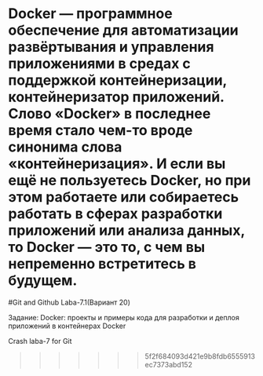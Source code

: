 Docker — программное обеспечение для автоматизации развёртывания и управления приложениями в средах с поддержкой контейнеризации, контейнеризатор приложений. Слово «Docker» в последнее время стало чем-то вроде синонима слова «контейнеризация». И если вы ещё не пользуетесь Docker, но при этом работаете или собираетесь работать в сферах разработки приложений или анализа данных, то Docker — это то, с чем вы непременно встретитесь в будущем.
=
#Git and Github Laba-7.1(Вариант 20)

Задание:
Docker: проекты и примеры кода для разработки и деплоя
приложений в контейнерах Docker

Crash laba-7 for Git
>>>>>>> 5f2f684093d421e9b8fdb6555913ec7373abd152
